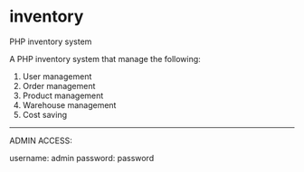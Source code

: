 # inventory
PHP inventory system


A PHP inventory system that manage the following:

1. User management
2. Order management
3. Product management
4. Warehouse management
5. Cost saving

-------------------------------------------------------------------------------------------------------------------------
ADMIN ACCESS:

username: admin
password: password